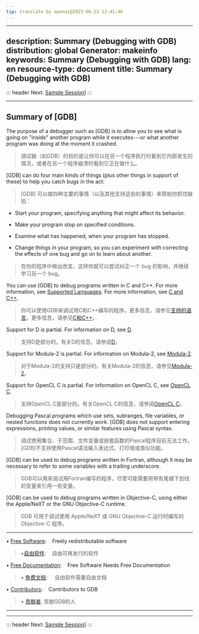 ```yaml
---
tip: translate by openai@2023-06-23 13:41:46
...
```

---
description: Summary (Debugging with GDB)
distribution: global
Generator: makeinfo
keywords: Summary (Debugging with GDB)
lang: en
resource-type: document
title: Summary (Debugging with GDB)
---
::: header
Next: [Sample Session](Sample-Session.html#Sample-Session)]
:::

---

## Summary of [GDB]


The purpose of a debugger such as [GDB] is to allow you to see what is going on "inside" another program while it executes---or what another program was doing at the moment it crashed.

> 调试器（如GDB）的目的是让你可以在另一个程序执行时看到它内部发生的情况，或者在另一个程序崩溃时看到它正在做什么。


[GDB] can do four main kinds of things (plus other things in support of these) to help you catch bugs in the act:

> [GDB] 可以做四种主要的事情（以及其他支持这些的事情）来帮助你抓住缺陷：

- Start your program, specifying anything that might affect its behavior.
- Make your program stop on specified conditions.
- Examine what has happened, when your program has stopped.

- Change things in your program, so you can experiment with correcting the effects of one bug and go on to learn about another.

> 在你的程序中做出改变，这样你就可以尝试纠正一个 bug 的影响，并继续学习另一个 bug。


You can use [GDB] to debug programs written in C and C++. For more information, see [Supported Languages](Supported-Languages.html#Supported-Languages). For more information, see [C and C++](C.html#C).

> 你可以使用GDB来调试用C和C++编写的程序。更多信息，请参见[支持的语言](Supported-Languages.html#Supported-Languages)。更多信息，请参见[C和C++](C.html#C)。


Support for D is partial. For information on D, see [D](D.html#D).

> 支持D是部分的。有关D的信息，请参阅[D](D.html#D)。


Support for Modula-2 is partial. For information on Modula-2, see [Modula-2](Modula_002d2.html#Modula_002d2).

> 对于Modula-2的支持只是部分的。有关Modula-2的信息，请参见[Modula-2](Modula_002d2.html#Modula_002d2)。


Support for OpenCL C is partial. For information on OpenCL C, see [OpenCL C](OpenCL-C.html#OpenCL-C).

> 支持OpenCL C是部分的。有关OpenCL C的信息，请参阅[OpenCL C](OpenCL-C.html#OpenCL-C)。


Debugging Pascal programs which use sets, subranges, file variables, or nested functions does not currently work. [GDB] does not support entering expressions, printing values, or similar features using Pascal syntax.

> 调试使用集合、子范围、文件变量或嵌套函数的Pascal程序目前无法工作。[GDB]不支持使用Pascal语法输入表达式、打印值或类似功能。


[GDB] can be used to debug programs written in Fortran, although it may be necessary to refer to some variables with a trailing underscore.

> GDB可以用来调试用Fortran编写的程序，尽管可能需要用带有尾缀下划线的变量来引用一些变量。


[GDB] can be used to debug programs written in Objective-C, using either the Apple/NeXT or the GNU Objective-C runtime.

> GDB 可用于调试使用 Apple/NeXT 或 GNU Objective-C 运行时编写的 Objective-C 程序。

---


• [Free Software](Free-Software.html#Free-Software):                       Freely redistributable software

> •[自由软件](Free-Software.html#Free-Software):    自由可再发行的软件

• [Free Documentation](Free-Documentation.html#Free-Documentation):        Free Software Needs Free Documentation

> • [免费文档](Free-Documentation.html#Free-Documentation):       自由软件需要自由文档

• [Contributors](Contributors.html#Contributors):                          Contributors to GDB

> • [贡献者](Contributors.html#Contributors): 贡献GDB的人

---

---

::: header
Next: [Sample Session](Sample-Session.html#Sample-Session)]
:::
